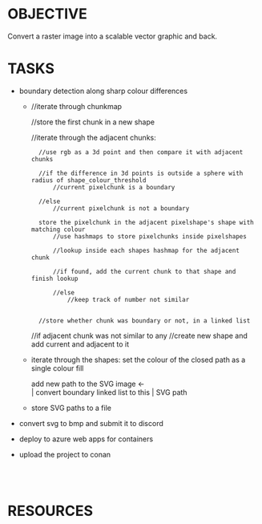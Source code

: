 
# OBJECTIVE
Convert a raster image into a scalable vector graphic and back.

# TASKS

- boundary detection along sharp colour differences
    - //iterate through chunkmap

        //store the first chunk in a new shape

        //iterate through the adjacent chunks:
        
            //use rgb as a 3d point and then compare it with adjacent chunks

            //if the difference in 3d points is outside a sphere with radius of shape_colour_threshold
                //current pixelchunk is a boundary

            //else
                //current pixelchunk is not a boundary

            store the pixelchunk in the adjacent pixelshape's shape with matching colour
                //use hashmaps to store pixelchunks inside pixelshapes

                //lookup inside each shapes hashmap for the adjacent chunk

                //if found, add the current chunk to that shape and finish lookup

                //else
                    //keep track of number not similar
                    

            //store whether chunk was boundary or not, in a linked list

        //if adjacent chunk was not similar to any
            //create new shape and add current and adjacent to it

    - iterate through the shapes:
        set the colour of the closed path as a single colour fill

        add new path to the SVG image      <-\
                                             |
        convert boundary linked list to this | SVG path

    - store SVG paths to a file

- convert svg to bmp and submit it to discord

- deploy to azure web apps for containers

- upload the project to conan

<br>
<br>

# RESOURCES
